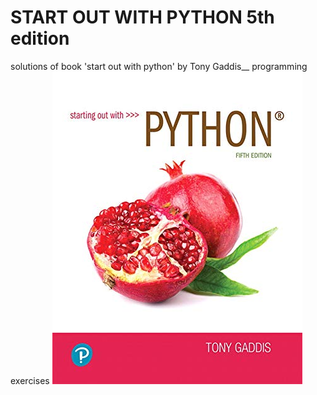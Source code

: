 # START OUT WITH PYTHON 5th edition

solutions of book 'start out with python' by Tony Gaddis__
programming exercises
![Screenshot](book_cover.jpg)
